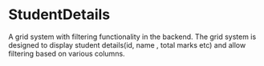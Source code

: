 # StudentDetails
A grid system with filtering functionality in the backend. The grid system is designed to display student details(id, name , total marks etc) and allow filtering based on various columns.
